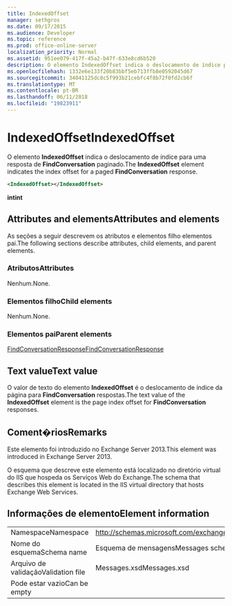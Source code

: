 ```yaml
---
title: IndexedOffset
manager: sethgros
ms.date: 09/17/2015
ms.audience: Developer
ms.topic: reference
ms.prod: office-online-server
localization_priority: Normal
ms.assetid: 951ee079-417f-45a2-b47f-633e8cd6b520
description: O elemento IndexedOffset indica o deslocamento de índice para uma resposta de FindConversation paginado.
ms.openlocfilehash: 1332e6e133f20b83bbf5eb713ffb8e0592045d67
ms.sourcegitcommit: 34041125dc8c5f993b21cebfc4f8b72f0fd2cb6f
ms.translationtype: MT
ms.contentlocale: pt-BR
ms.lasthandoff: 06/11/2018
ms.locfileid: "19823911"
---
```

# <a name="indexedoffset"></a><span data-ttu-id="ef9bd-103">IndexedOffset</span><span class="sxs-lookup"><span data-stu-id="ef9bd-103">IndexedOffset</span></span>

<span data-ttu-id="ef9bd-104">O elemento **IndexedOffset** indica o deslocamento de índice para uma resposta de **FindConversation** paginado.</span><span class="sxs-lookup"><span data-stu-id="ef9bd-104">The **IndexedOffset** element indicates the index offset for a paged **FindConversation** response.</span></span> 
  
```XML
<IndexedOffset></IndexedOffset>
```

 <span data-ttu-id="ef9bd-105">**int**</span><span class="sxs-lookup"><span data-stu-id="ef9bd-105">**int**</span></span>
## <a name="attributes-and-elements"></a><span data-ttu-id="ef9bd-106">Attributes and elements</span><span class="sxs-lookup"><span data-stu-id="ef9bd-106">Attributes and elements</span></span>

<span data-ttu-id="ef9bd-107">As seções a seguir descrevem os atributos e elementos filho elementos pai.</span><span class="sxs-lookup"><span data-stu-id="ef9bd-107">The following sections describe attributes, child elements, and parent elements.</span></span>
  
### <a name="attributes"></a><span data-ttu-id="ef9bd-108">Atributos</span><span class="sxs-lookup"><span data-stu-id="ef9bd-108">Attributes</span></span>

<span data-ttu-id="ef9bd-109">Nenhum.</span><span class="sxs-lookup"><span data-stu-id="ef9bd-109">None.</span></span>
  
### <a name="child-elements"></a><span data-ttu-id="ef9bd-110">Elementos filho</span><span class="sxs-lookup"><span data-stu-id="ef9bd-110">Child elements</span></span>

<span data-ttu-id="ef9bd-111">Nenhum.</span><span class="sxs-lookup"><span data-stu-id="ef9bd-111">None.</span></span>
  
### <a name="parent-elements"></a><span data-ttu-id="ef9bd-112">Elementos pai</span><span class="sxs-lookup"><span data-stu-id="ef9bd-112">Parent elements</span></span>

[<span data-ttu-id="ef9bd-113">FindConversationResponse</span><span class="sxs-lookup"><span data-stu-id="ef9bd-113">FindConversationResponse</span></span>](findconversationresponse.md)
  
## <a name="text-value"></a><span data-ttu-id="ef9bd-114">Text value</span><span class="sxs-lookup"><span data-stu-id="ef9bd-114">Text value</span></span>

<span data-ttu-id="ef9bd-115">O valor de texto do elemento **IndexedOffset** é o deslocamento de índice da página para **FindConversation** respostas.</span><span class="sxs-lookup"><span data-stu-id="ef9bd-115">The text value of the **IndexedOffset** element is the page index offset for **FindConversation** responses.</span></span> 
  
## <a name="remarks"></a><span data-ttu-id="ef9bd-116">Coment�rios</span><span class="sxs-lookup"><span data-stu-id="ef9bd-116">Remarks</span></span>

<span data-ttu-id="ef9bd-117">Este elemento foi introduzido no Exchange Server 2013.</span><span class="sxs-lookup"><span data-stu-id="ef9bd-117">This element was introduced in Exchange Server 2013.</span></span>
  
<span data-ttu-id="ef9bd-118">O esquema que descreve este elemento está localizado no diretório virtual do IIS que hospeda os Serviços Web do Exchange.</span><span class="sxs-lookup"><span data-stu-id="ef9bd-118">The schema that describes this element is located in the IIS virtual directory that hosts Exchange Web Services.</span></span>
  
## <a name="element-information"></a><span data-ttu-id="ef9bd-119">Informações de elemento</span><span class="sxs-lookup"><span data-stu-id="ef9bd-119">Element information</span></span>

|||
|:-----|:-----|
|<span data-ttu-id="ef9bd-120">Namespace</span><span class="sxs-lookup"><span data-stu-id="ef9bd-120">Namespace</span></span>  <br/> |http://schemas.microsoft.com/exchange/services/2006/messages  <br/> |
|<span data-ttu-id="ef9bd-121">Nome do esquema</span><span class="sxs-lookup"><span data-stu-id="ef9bd-121">Schema name</span></span>  <br/> |<span data-ttu-id="ef9bd-122">Esquema de mensagens</span><span class="sxs-lookup"><span data-stu-id="ef9bd-122">Messages schema</span></span>  <br/> |
|<span data-ttu-id="ef9bd-123">Arquivo de validação</span><span class="sxs-lookup"><span data-stu-id="ef9bd-123">Validation file</span></span>  <br/> |<span data-ttu-id="ef9bd-124">Messages.xsd</span><span class="sxs-lookup"><span data-stu-id="ef9bd-124">Messages.xsd</span></span>  <br/> |
|<span data-ttu-id="ef9bd-125">Pode estar vazio</span><span class="sxs-lookup"><span data-stu-id="ef9bd-125">Can be empty</span></span>  <br/> ||
   

